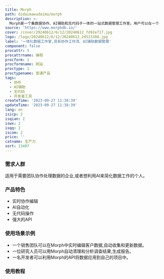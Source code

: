 ```yaml
---
title: Morph
path: didaimawudaima/morph
description: >-
  Morph是一个集数据协作、AI辅助和无代码于一体的一站式数据管理工作室。用户可以在一个界面内收集、存储和分析数据,同时拥有协作编辑、AI自动化等强大功能,大大简化数据工作流程。
source: 'https://www.morphdb.io/'
cover: /cover/20240612/6/12/20240612_fd92e71f.jpg
logo: /logo/20240612/6/12/20240612_2d513388.jpg
label: '一体化数据工作室,具有协作工作流、AI辅助数据管理'
component: false
procattr: 5
procattrname: 编程
procform: 1
procformname: 网站
proctype: 1
proctypename: 普通产品
tags:
  - 协作
  - AI辅助
  - 无代码
  - 开发者工具
createTime: '2023-09-27 11:38:39'
updateTime: '2023-09-27 11:38:39'
lang: en
isicp: 2
isqian: 2
iswx: 2
isqq: 2
iscom: 2
price: ''
catname: 生产力
sort: 13407
---
```




### 需求人群
适用于需要团队协作处理数据的企业,或者想利用AI来简化数据工作的个人。

### 产品特色
- 实时协作编辑
- AI自动化
- 无代码操作
- 强大的API

### 使用场景示例
- 一个销售团队可以在Morph中实时编辑客户数据,自动收集和更新数据。
- 一位研究人员可以用Morph自动清理和分析调查结果,生成报告。
- 一名开发者可以利用Morph的API将数据应用到自己的项目中。

### 使用教程


  
